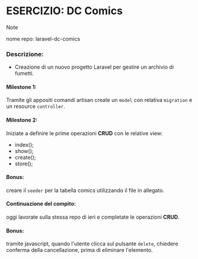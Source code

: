 # ESERCIZIO: DC Comics

> [!NOTE]
>
> nome repo: laravel-dc-comics

### Descrizione:

- Creazione di un nuovo progetto Laravel per gestire un archivio di fumetti.

#### Milestone 1:
Tramite gli appositi comandi artisan create un `model` con relativa `migration` e un resource `controller`.
#### Milestone 2:
Iniziate a definire le prime operazioni **CRUD** con le relative view:
- index();
- show();
- create();
- store();
#### Bonus:
creare il `seeder` per la tabella comics utilizzando il file in allegato.

#### Continuazione del compito:
oggi lavorate sulla stessa repo di ieri e completate le operazioni **CRUD**.
#### Bonus:
tramite javascript, quando l'utente clicca sul pulsante `delete`, chiedere conferma della cancellazione, prima di eliminare l'elemento.
